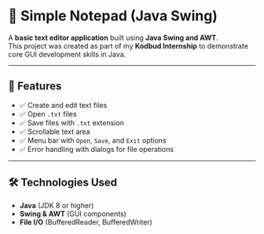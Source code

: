 # 📝 Simple Notepad (Java Swing)

A **basic text editor application** built using **Java Swing and AWT**.  
This project was created as part of my **Kodbud Internship** to demonstrate core GUI development skills in Java.  

---

## 🚀 Features
- ✅ Create and edit text files  
- ✅ Open `.txt` files  
- ✅ Save files with `.txt` extension  
- ✅ Scrollable text area  
- ✅ Menu bar with `Open`, `Save`, and `Exit` options  
- ✅ Error handling with dialogs for file operations  

---

## 🛠️ Technologies Used
- **Java** (JDK 8 or higher)  
- **Swing & AWT** (GUI components)  
- **File I/O** (BufferedReader, BufferedWriter)  
